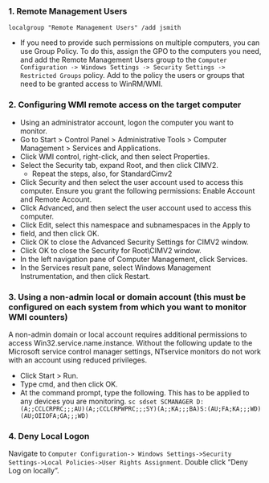 ### 1. Remote Management Users
```localgroup "Remote Management Users" /add jsmith```

- If  you need to provide such permissions on multiple computers, you can use Group Policy. To do this, assign the GPO to the computers you need, and add the Remote Management Users group to the ```Computer Configuration -> Windows Settings -> Security Settings -> Restricted Groups``` policy. Add to the policy the users or groups that need to be granted access to WinRM/WMI.

### 2. Configuring WMI remote access on the target computer
- Using an administrator account, logon the computer you want to monitor.
- Go to Start > Control Panel > Administrative Tools > Computer Management > Services and Applications.
- Click WMI control, right-click, and then select Properties.
- Select the Security tab, expand Root, and then click CIMV2.
  - Repeat the steps, also, for StandardCimv2
- Click Security and then select the user account used to access this computer. Ensure you grant the following permissions: Enable Account and Remote Account.
- Click Advanced, and then select the user account used to access this computer.
- Click Edit, select this namespace and subnamespaces in the Apply to
- field, and then click OK.
- Click OK to close the Advanced Security Settings for CIMV2 window.
- Click OK to close the Security for Root\CIMV2 window.
- In the left navigation pane of Computer Management, click Services.
- In the Services result pane, select Windows Management Instrumentation, and then click Restart.


### 3. Using a non-admin local or domain account (this must be configured on each system from which you want to monitor WMI counters)

A non-admin domain or local account requires additional permissions to access Win32.service.name.instance. Without the following update to the Microsoft service control manager settings, NTservice monitors do not work with an account using reduced privileges.

- Click Start > Run.
- Type cmd, and then click OK.
- At the command prompt, type the following. This has to be applied to any devices you are monitoring.
```sc sdset SCMANAGER D:(A;;CCLCRPRC;;;AU)(A;;CCLCRPWPRC;;;SY)(A;;KA;;;BA)S:(AU;FA;KA;;;WD)(AU;OIIOFA;GA;;;WD)```

### 4. Deny Local Logon
Navigate to ```Computer Configuration-> Windows Settings->Security Settings->Local Policies->User Rights Assignment```. Double click “Deny Log on locally”.
